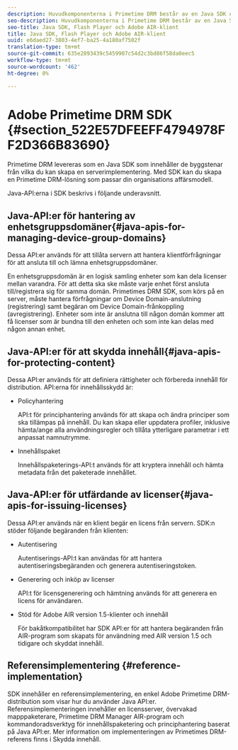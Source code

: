```yaml
---
description: Huvudkomponenterna i Primetime DRM består av en Java SDK och klientmiljöerna för Flash Player och Adobe AIR.
seo-description: Huvudkomponenterna i Primetime DRM består av en Java SDK och klientmiljöerna för Flash Player och Adobe AIR.
seo-title: Java SDK, Flash Player och Adobe AIR-klient
title: Java SDK, Flash Player och Adobe AIR-klient
uuid: e6daed27-3803-4ef7-ba25-4a180af7502f
translation-type: tm+mt
source-git-commit: 635e2893439c5459907c54d2c3bd86f58da0eec5
workflow-type: tm+mt
source-wordcount: '462'
ht-degree: 0%

---
```



# Adobe Primetime DRM SDK {#section_522E57DFEEFF4794978FF2D366B83690}

Primetime DRM levereras som en Java SDK som innehåller de byggstenar från vilka du kan skapa en serverimplementering. Med SDK kan du skapa en Primetime DRM-lösning som passar din organisations affärsmodell.

Java-API:erna i SDK beskrivs i följande underavsnitt.

## Java-API:er för hantering av enhetsgruppsdomäner{#java-apis-for-managing-device-group-domains}

Dessa API:er används för att tillåta servern att hantera klientförfrågningar för att ansluta till och lämna enhetsgruppsdomäner.

En enhetsgruppsdomän är en logisk samling enheter som kan dela licenser mellan varandra. För att detta ska ske måste varje enhet först ansluta till/registrera sig för samma domän. Primetimes DRM SDK, som körs på en server, måste hantera förfrågningar om Device Domain-anslutning (registrering) samt begäran om Device Domain-frånkoppling (avregistrering). Enheter som inte är anslutna till någon domän kommer att få licenser som är bundna till den enheten och som inte kan delas med någon annan enhet.

## Java-API:er för att skydda innehåll{#java-apis-for-protecting-content}

Dessa API:er används för att definiera rättigheter och förbereda innehåll för distribution. API:erna för innehållsskydd är:

* Policyhantering

   API:t för principhantering används för att skapa och ändra principer som ska tillämpas på innehåll. Du kan skapa eller uppdatera profiler, inklusive hämta/ange alla användningsregler och tillåta ytterligare parametrar i ett anpassat namnutrymme.

* Innehållspaket

   Innehållspaketerings-API:t används för att kryptera innehåll och hämta metadata från det paketerade innehållet.

## Java-API:er för utfärdande av licenser{#java-apis-for-issuing-licenses}

Dessa API:er används när en klient begär en licens från servern. SDK:n stöder följande begäranden från klienten:

* Autentisering

   Autentiserings-API:t kan användas för att hantera autentiseringsbegäranden och generera autentiseringstoken.

* Generering och inköp av licenser

   API:t för licensgenerering och hämtning används för att generera en licens för användaren.

* Stöd för Adobe AIR version 1.5-klienter och innehåll

   För bakåtkompatibilitet har SDK API:er för att hantera begäranden från AIR-program som skapats för användning med AIR version 1.5 och tidigare och skyddat innehåll.

## Referensimplementering {#reference-implementation}

SDK innehåller en referensimplementering, en enkel Adobe Primetime DRM-distribution som visar hur du använder Java API:er. Referensimplementeringen innehåller en licensserver, övervakad mapppaketerare, Primetime DRM Manager AIR-program och kommandoradsverktyg för innehållspaketering och principhantering baserat på Java API:er. Mer information om implementeringen av Primetimes DRM-referens finns i Skydda innehåll.